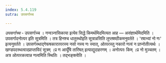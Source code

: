 ```yaml
---
index: 5.4.119
sutra: उपसर्गाच्च

---
```

_उपसर्गाच्च_ - उपसर्गाच्च । नन्वञ्नासिकाया इत्येव सिद्धे किमर्थमिदमित्यत आह — असंज्ञार्थमिदमिति । उपसर्गादनोत्पर इति सूत्रमिति । तत्र हिनश्च धातुस्थो॑इति सूत्रान्नसिति लुप्तषष्ठीकमनुवर्तते । 'रषाभ्यां नो णः' इत्यनुवर्तते । उपसर्गस्थाद्गेफषकारात्परस्य नसो नस्य णः स्यात्, ओत्परस्तु नकारो णत्वं न प्राप्नोतीत्यर्थः । खण्डपदस्थत्वादप्राप्ताविदं सूत्रम् ।प्र ण आयूँषि तारिषत् इत्याद्युदाहरणम् । अनोत्परः किम्  ।प्र नो मुञ्चतम् । अत्र ओत्परकत्वान्न णत्वमिति स्थितिः । तद्भङ्क्त्वेति । 